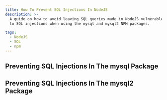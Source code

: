 ```yaml
---
title: How To Prevent SQL Injections In NodeJS
description: >-
  A guide on how to avoid leaving SQL queries made in NodeJS vulnerable
  to SQL injections when using the mysql and mysql2 NPM packages.

tags: 
  - NodeJS
  - SQL
  - npm
---
```


## Preventing SQL Injections In The mysql Package

## Preventing SQL Injections In The mysql2 Package
